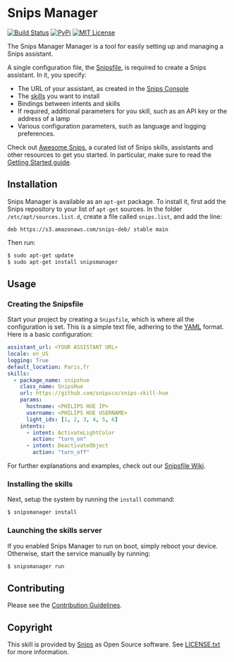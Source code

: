 # Snips Manager

[![Build Status](https://travis-ci.org/snipsco/snipsmanager.svg)](https://travis-ci.org/snipsco/snipsmanager)
[![PyPi](https://img.shields.io/pypi/v/snipsmanager.svg)](https://pypi.python.org/pypi/snipsmanager)
[![MIT License](https://img.shields.io/badge/license-MIT-blue.svg)](https://raw.githubusercontent.com/snipsco/snipsmanager/master/LICENSE.txt)

The Snips Manager Manager is a tool for easily setting up and managing a Snips assistant.

A single configuration file, the [Snipsfile](https://github.com/michaelfester/awesome-snips/), is required to create a Snips assistant. In it, you specify:

- The URL of your assistant, as created in the [Snips Console](https://console.snips.ai)
- The [skills](https://github.com/michaelfester/awesome-snips/) you want to install
- Bindings between intents and skills
- If required, additional parameters for you skill, such as an API key or the address of a lamp
- Various configuration parameters, such as language and logging preferences.

Check out [Awesome Snips](https://github.com/michaelfester/awesome-snips/), a curated list of Snips skills, assistants and other resources to get you started. In particular, make sure to read the [Getting Started guide](https://github.com/snipsco/snipsmanager/wiki/Getting-Started).

## Installation

Snips Manager is available as an `apt-get` package. To install it, first add the Snips repository to your list of `apt-get` sources. In the folder `/etc/apt/sources.list.d`, create a file called `snips.list`, and add the line:

```
deb https://s3.amazonaws.com/snips-deb/ stable main
```

Then run:

```sh
$ sudo apt-get update
$ sudo apt-get install snipsmanager
```

## Usage

### Creating the Snipsfile

Start your project by creating a `Snipsfile`, which is where all the configuration is set. This is a simple text file, adhering to the [YAML](https://en.wikipedia.org/wiki/YAML) format. Here is a basic configuration:

```yaml
assistant_url: <YOUR ASSISTANT URL>
locale: en_US
logging: True
default_location: Paris,fr
skills:
  - package_name: snipshue
    class_name: SnipsHue
    url: https://github.com/snipsco/snips-skill-hue
    params:
      hostname: <PHILIPS HUE IP>
      username: <PHILIPS HUE USERNAME>
      light_ids: [1, 2, 3, 4, 5, 6]
    intents:
      - intent: ActivateLightColor
        action: "turn_on"
      - intent: DeactivateObject
        action: "turn_off"
```

For further explanations and examples, check out our [Snipsfile Wiki](https://github.com/snipsco/snipsmanager/wiki/The-Snipsfile).

### Installing the skills

Next, setup the system by running the `install` command:

```sh
$ snipsmanager install
```

### Launching the skills server

If you enabled Snips Manager to run on boot, simply reboot your device. Otherwise, start the service manually by running:

```sh
$ snipsmanager run
```

## Contributing

Please see the [Contribution Guidelines](https://github.com/snipsco/snips-skill-hue/blob/master/CONTRIBUTING.rst).

## Copyright

This skill is provided by [Snips](https://www.snips.ai) as Open Source software. See [LICENSE.txt](https://github.com/snipsco/snips-skill-smartercoffee/blob/master/LICENSE.txt) for more information.
